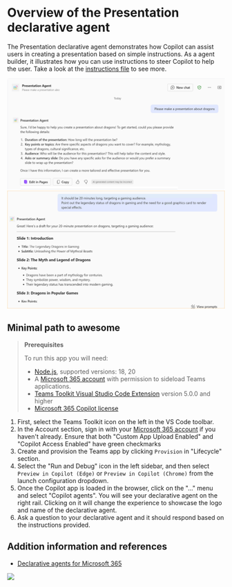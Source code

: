 # Overview of the Presentation declarative agent

The Presentation declarative agent demonstrates how Copilot can assist users in creating a presentation based on simple instructions. 
As a agent builder, it illustrates how you can use instructions to steer Copilot to help the user. Take a look at the [instructions file](appPackage/instruction.txt) to see more.

![The agent in use](./assets/PresentationAgent01.png)
![The agent in use](./assets/PresentationAgent02.png)

## Minimal path to awesome

> **Prerequisites**
>
> To run this app you will need:
>
> - [Node.js](https://nodejs.org/), supported versions: 18, 20
> - A [Microsoft 365 account](https://docs.microsoft.com/microsoftteams/platform/toolkit/accounts) with permission to sideload Teams applications.
> - [Teams Toolkit Visual Studio Code Extension](https://aka.ms/teams-toolkit) version 5.0.0 and higher
> - [Microsoft 365 Copilot license](https://learn.microsoft.com/microsoft-365-copilot/extensibility/prerequisites#prerequisites)

1. First, select the Teams Toolkit icon on the left in the VS Code toolbar.
2. In the Account section, sign in with your [Microsoft 365 account](https://docs.microsoft.com/microsoftteams/platform/toolkit/accounts) if you haven't already. Ensure that both "Custom App Upload Enabled" and "Copilot Access Enabled" have green checkmarks
3. Create and provision the Teams app by clicking `Provision` in "Lifecycle" section.
4. Select the "Run and Debug" icon in the left sidebar, and then select `Preview in Copilot (Edge)` or `Preview in Copilot (Chrome)` from the launch configuration dropdown.
5. Once the Copilot app is loaded in the browser, click on the "…" menu and select "Copilot agents". You will see your declarative agent on the right rail. Clicking on it will change the experience to showcase the logo and name of the declarative agent.
6. Ask a question to your declarative agent and it should respond based on the instructions provided.

## Addition information and references

- [Declarative agents for Microsoft 365](https://aka.ms/teams-toolkit-declarative-agent)

<img src="https://m365-visitor-stats.azurewebsites.net/copilot-pro-dev-samples/samples/da-PresentationAgent" />